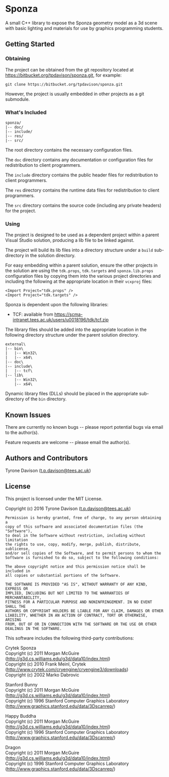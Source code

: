 # Sponza

A small C++ library to expose the Sponza geometry model as a 3d scene with
basic lighting and materials for use by graphics programming students.

## Getting Started

### Obtaining

The project can be obtained from the git repository located at
https://bitbucket.org/tpdavison/sponza.git, for example:

```
git clone https://bitbucket.org/tpdavison/sponza.git
```

However, the project is usually embedded in other projects as a git submodule.

### What's Included

```
sponza/
|-- doc/
|-- include/
|-- res/
|-- src/
```

The root directory contains the necessary configuration files.

The `doc` directory contains any documentation or configuration files for
redistribution to client programmers.

The `include` directory contains the public header files for redistribution to
client programmers.

The `res` directory contains the runtime data files for redistribution to
client programmers.

The `src` directory contains the source code (including any private headers)
for the project.

### Using

The project is designed to be used as a dependent project within a parent
Visual Studio solution, producing a lib file to be linked against.

The project will build its lib files into a directory structure under a `build`
sub-directory in the solution directory.

For easy embedding within a parent solution, ensure the other projects in the
solution are using the `tdk.props`, `tdk.targets` and `sponza.lib.props`
configuration files by copying them into the various project directories and
including the following at the appropriate location in their `vcxproj` files:

```
<Import Project="tdk.props" />
<Import Project="tdk.targets" />
```

Sponza is dependent upon the following libraries:

* TCF: available from https://scma-intranet.tees.ac.uk/users/u0018196/tdk/tcf.zip

The library files should be added into the appropriate location in the following
directory structure under the parent solution directory.

```
external\
|-- bin\
|   |-- Win32\
|   |-- x64\
|-- doc\
|-- include\
|   |-- tcf\
|-- lib\
    |-- Win32\
	|-- x64\
```

Dynamic library files (DLLs) should be placed in the appropriate sub-directory
of the `bin` directory.

## Known Issues

There are currently no known bugs -- please report potential bugs via email
to the author(s).

Feature requests are welcome -- please email the author(s).

## Authors and Contributors

Tyrone Davison (<t.p.davison@tees.ac.uk>)

## License

This project is licensed under the MIT License.

Copyright (c) 2016 Tyrone Davison (<t.p.davison@tees.ac.uk>)

```
Permission is hereby granted, free of charge, to any person obtaining a
copy of this software and associated documentation files (the "Software"),
to deal in the Software without restriction, including without limitation
the rights to use, copy, modify, merge, publish, distribute, sublicense,
and/or sell copies of the Software, and to permit persons to whom the
Software is furnished to do so, subject to the following conditions:

The above copyright notice and this permission notice shall be included in
all copies or substantial portions of the Software.

THE SOFTWARE IS PROVIDED "AS IS", WITHOUT WARRANTY OF ANY KIND, EXPRESS OR
IMPLIED, INCLUDING BUT NOT LIMITED TO THE WARRANTIES OF MERCHANTABILITY,
FITNESS FOR A PARTICULAR PURPOSE AND NONINFRINGEMENT. IN NO EVENT SHALL THE
AUTHORS OR COPYRIGHT HOLDERS BE LIABLE FOR ANY CLAIM, DAMAGES OR OTHER
LIABILITY, WHETHER IN AN ACTION OF CONTRACT, TORT OR OTHERWISE, ARISING
FROM, OUT OF OR IN CONNECTION WITH THE SOFTWARE OR THE USE OR OTHER
DEALINGS IN THE SOFTWARE.
```

This software includes the following third-party contributions:

Crytek Sponza  
Copyright (c) 2011 Morgan McGuire (<http://g3d.cs.williams.edu/g3d/data10/index.html>)  
Copyright (c) 2010 Frank Meinl, Crytek (<http://www.crytek.com/cryengine/cryengine3/downloads>)  
Copyright (c) 2002 Marko Dabrovic

Stanford Bunny  
Copyright (c) 2011 Morgan McGuire (<http://g3d.cs.williams.edu/g3d/data10/index.html>)  
Copyright (c) 1996 Stanford Computer Graphics Laboratory (<http://www.graphics.stanford.edu/data/3Dscanrep/>)

Happy Buddha  
Copyright (c) 2011 Morgan McGuire (<http://g3d.cs.williams.edu/g3d/data10/index.html>)  
Copyright (c) 1996 Stanford Computer Graphics Laboratory (<http://www.graphics.stanford.edu/data/3Dscanrep/>)

Dragon  
Copyright (c) 2011 Morgan McGuire (<http://g3d.cs.williams.edu/g3d/data10/index.html>)  
Copyright (c) 1996 Stanford Computer Graphics Laboratory (<http://www.graphics.stanford.edu/data/3Dscanrep/>)
